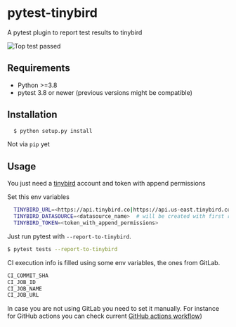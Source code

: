 pytest-tinybird
===================================

A pytest plugin to report test results to tinybird

![Top test passed](https://img.shields.io/endpoint?url=https://api.tinybird.co/v0/pipes/top_test_passed.ndjson?token=p.eyJ1IjogIjNhZjhlMTBhLTM2MjEtNDQ3OC04MWJmLTE5MDQ5N2UwNjBjYiIsICJpZCI6ICJkNDNmZGQ2Ni03NzY1LTQzZGYtYjEyNS0wYzNjYWJiMDgxZjUifQ.yWypEczMfJlgkjNt29pCf45XaxE1dMOr-oznll5tjpY)


Requirements
------------

- Python >=3.8
- pytest 3.8 or newer (previous versions might be compatible)


Installation
------------

```bash
  $ python setup.py install
```

Not via `pip` yet


Usage
------------

You just need a [tinybird](https://www.tinybird.co/) account and token with append permissions

Set this env variables

```bash
  TINYBIRD_URL=<https://api.tinybird.co|https://api.us-east.tinybird.co>   # depends on your region
  TINYBIRD_DATASOURCE=<datasource_name>  # will be created with first results posted
  TINYBIRD_TOKEN=<token_with_append_permissions>
```

Just run pytest with `--report-to-tinybird`. 


```bash
$ pytest tests --report-to-tinybird
```

CI execution info is filled using some env variables, the ones from GitLab.


```bash
CI_COMMIT_SHA
CI_JOB_ID
CI_JOB_NAME
CI_JOB_URL
```

In case you are not using GitLab you need to set it manually. For instance for GitHub actions you can check 
current [GitHub actions workflow](.github/workflows/main.yml))
